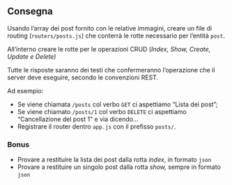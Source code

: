 ## Consegna
Usando l’array dei post fornito con le relative immagini, creare un file di routing (`routers/posts.js`) che conterrà le rotte necessario per l’entità `post`.

All’interno creare le rotte per le operazioni CRUD (*Index, Show, Create, Update e Delete)*

Tutte le risposte saranno dei testi che confermeranno l’operazione che il server deve eseguire, secondo le convenzioni REST.

Ad esempio:
- Se viene chiamata `/posts` col verbo `GET` ci aspettiamo “Lista dei post”;
- Se viene chiamato `/posts/1` col verbo `DELETE` ci aspettiamo “Cancellazione del post 1"
e via dicendo…
- Registrare il router dentro `app.js` con il prefisso `posts/`.
### Bonus
- Provare a restituire la lista dei post dalla rotta *index*, in formato `json`
- Provare a restituire un singolo post dalla rotta *show,* sempre in formato `json`
